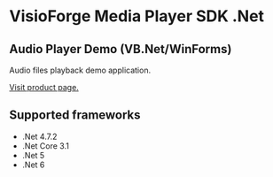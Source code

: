 ﻿# VisioForge Media Player SDK .Net

## Audio Player Demo (VB.Net/WinForms)

Audio files playback demo application.

[Visit product page.](https://www.visioforge.com/media-player-sdk-net)

## Supported frameworks

* .Net 4.7.2
* .Net Core 3.1
* .Net 5
* .Net 6